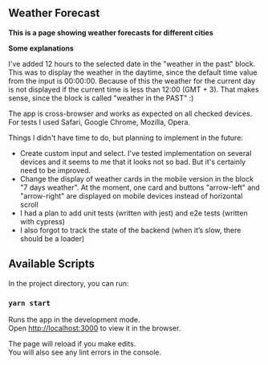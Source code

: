 ## Weather Forecast

**This is a page showing weather forecasts for different cities**

**Some explanations**

I've added 12 hours to the selected date in the "weather in the past" block. This was to display the weather in the daytime, since the default time value from the input is 00:00:00. Because of this the weather for the current day is not displayed if the current time is less than 12:00 (GMT + 3). That makes sense, since the block is called "weather in the PAST" :)

The app is cross-browser and works as expected on all checked devices. For tests I used Safari, Google Chrome, Mozilla, Opera.

Things I didn't have time to do, but planning to implement in the future:

- Create custom input and select. I've tested implementation on several devices and it seems to me that it looks not so bad. But it's certainly need to be improved.
- Change the display of weather cards in the mobile version in the block "7 days weather". At the moment, one card and buttons "arrow-left" and "arrow-right" are displayed on mobile devices instead of horizontal scroll
- I had a plan to add unit tests (written with jest) and e2e tests (written with cypress)
- I also forgot to track the state of the backend (when it’s slow, there should be a loader)


## Available Scripts

In the project directory, you can run:

### `yarn start`

Runs the app in the development mode.\
Open [http://localhost:3000](http://localhost:3000) to view it in the browser.

The page will reload if you make edits.\
You will also see any lint errors in the console.

